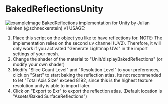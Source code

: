 
# BakedReflectionsUnity
![exampleImage](https://github.com/julhe/BakedReflectionsUnity/blob/master/bakedReflectionExample.JPG "exampleImage")
BakedReflections implementation for Unity by Julian Heinken (@schneckerstein) v1
USAGE:
1. Place this script on the object you like to have reflections for.
   NOTE: The implementation relies on the second uv channel (UV2). Therefore, it will only work if you activated "Generate Lightmap UVs" in the import settings of your mesh.
2. Change the shader of the material to "Unlit/displayBakedReflections" (or modify your own shader)
3. Modify "Slice Count Level" and "Resolution Level" to your preferences, click on "Start" to start baking the reflection atlas.
   Its not recommended to let "Total Axis Size" exceed 8192, since this is the highest texture resolution unity is able to import later.
4. Click on "Export to Exr" to export the reflection atlas. (Default location is "Assets/Baked SurfaceReflections")
